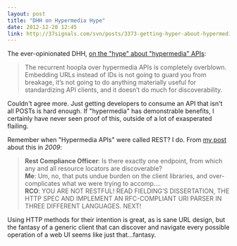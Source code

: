 ```yaml
---
layout: post
title: "DHH on Hypermedia Hype"
date: 2012-12-20 12:45
link: http://37signals.com/svn/posts/3373-getting-hyper-about-hypermedia-apis
---
```


The ever-opinionated DHH, [on the "hype" about "hypermedia" APIs][dhhpost]:


> The recurrent hoopla over hypermedia APIs is completely overblown. Embedding URLs instead of IDs is not going to guard you from breakage, it’s not going to do anything materially useful for standardizing API clients, and it doesn’t do much for discoverability.

Couldn't agree more. Just getting developers to consume an API that isn't all POSTs is hard enough.  If "hypermedia" has
demonstrable benefits, I certainly have never seen proof of this, outside of a lot of exasperated flailing.

Remember when "Hypermedia APIs" were called REST?  I do.  From [my post][restcompliance] about this in _2009_:

> <strong>Rest Compliance Officer</strong>: Is there exactly one endpoint, from which any and all resource locators are discoverable?<br>
> <strong>Me</strong>: Um, no, that puts undue burden on the client libraries, and over-complicates what we were trying to accomp&hellip;.<br>
> <strong>RCO</strong>: YOU ARE NOT RESTFUL! READ FIELDING’S DISSERTATION, THE HTTP SPEC AND IMPLEMENT AN RFC-COMPLIANT URI PARSER IN THREE DIFFERENT LANGUAGES. NEXT!<br>

Using HTTP methods for their intention is great, as is sane URL design, but the fantasy of a generic client that can discover and
navigate every possible operation of a web UI seems like just that&hellip;fantasy.

[dhhpost]: http://37signals.com/svn/posts/3373-getting-hyper-about-hypermedia-apis
[restcompliance]: http://www.naildrivin5.com/blog/2009/03/17/mustbecompliant.html
